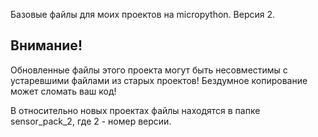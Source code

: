 Базовые файлы для моих проектов на micropython.
Версия 2.

## Внимание!
Обновленные файлы этого проекта могут быть несовместимы с устаревшими файлами из старых проектов!
Бездумное копирование может сломать ваш код!

В относительно новых проектах файлы находятся в папке sensor_pack_2,
где 2 - номер версии.